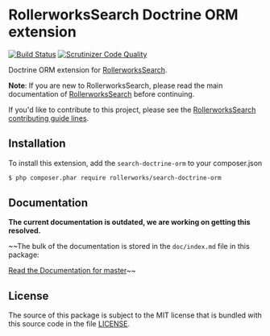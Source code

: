 RollerworksSearch Doctrine ORM extension
========================================

[![Build Status](https://secure.travis-ci.org/rollerworks/rollerworks-search-doctrine-orm.png?branch=master)](http://travis-ci.org/rollerworks/rollerworks-search-doctrine-orm)
[![Scrutinizer Code Quality](https://scrutinizer-ci.com/g/rollerworks/rollerworks-search-doctrine-orm/badges/quality-score.png?b=master)](https://scrutinizer-ci.com/g/rollerworks/rollerworks-search-doctrine-orm/?branch=master)

Doctrine ORM extension for [RollerworksSearch][1].

**Note**: If you are new to RollerworksSearch, please read the main documentation
of [RollerworksSearch][1] before continuing.

If you'd like to contribute to this project, please see the [RollerworksSearch contributing guide lines][2].

Installation
------------

To install this extension, add the `search-doctrine-orm` to your composer.json

```bash
$ php composer.phar require rollerworks/search-doctrine-orm
```

Documentation
-------------

**The current documentation is outdated, we are working on getting this resolved.**

~~The bulk of the documentation is stored in the `doc/index.md`
file in this package:

[Read the Documentation for master](https://github.com/rollerworks/rollerworks-search-doctrine-orm/blob/master/doc/index.md)~~

License
-------

The source of this package is subject to the MIT license that is bundled
with this source code in the file [LICENSE](LICENSE).

[1]: https://github.com/rollerworks/RollerworksSearch
[2]: https://github.com/rollerworks/RollerworksSearch#contributing
